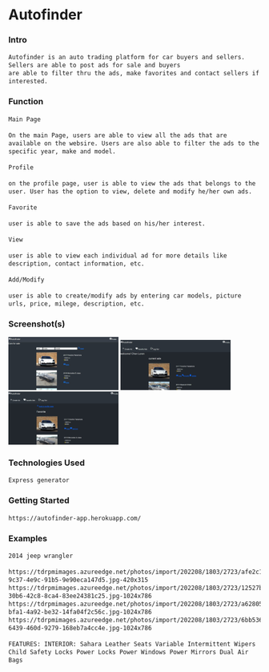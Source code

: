 # Autofinder

### Intro

    Autofinder is an auto trading platform for car buyers and sellers. Sellers are able to post ads for sale and buyers 
    are able to filter thru the ads, make favorites and contact sellers if interested.

### Function

    Main Page

    On the main Page, users are able to view all the ads that are available on the websire. Users are also able to filter the ads to the specific year, make and model.

    Profile

    on the profile page, user is able to view the ads that belongs to the user. User has the option to view, delete and modify he/her own ads.

    Favorite

    user is able to save the ads based on his/her interest.

    View

    user is able to view each individual ad for more details like description, contact information, etc.

    Add/Modify

    user is able to create/modify ads by entering car models, picture urls, price, milege, description, etc.

### Screenshot(s)

<img src="public/images/Screenshot main.jpg" width="220">
<img src="public/images/Screenshot profile.jpg" width="220">
<img src="public/images/Screenshot fav.jpg" width="220">

### Technologies Used

    Express generator

### Getting Started
    
    https://autofinder-app.herokuapp.com/

### Examples

    2014 jeep wrangler

    https://tdrpmimages.azureedge.net/photos/import/202208/1803/2723/afe2c1ee-9c37-4e9c-91b5-9e90eca147d5.jpg-420x315
    https://tdrpmimages.azureedge.net/photos/import/202208/1803/2723/12527bc0-30b6-42c8-8ca4-83ee24381c25.jpg-1024x786
    https://tdrpmimages.azureedge.net/photos/import/202208/1803/2723/a62805c1-bfa1-4a92-be32-14fa04f2c56c.jpg-1024x786
    https://tdrpmimages.azureedge.net/photos/import/202208/1803/2723/6bb53640-6439-460d-9279-168eb7a4cc4e.jpg-1024x786

    FEATURES: INTERIOR: Sahara Leather Seats Variable Intermittent Wipers Child Safety Locks Power Locks Power Windows Power Mirrors Dual Air Bags
